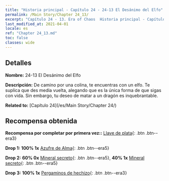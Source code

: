 ```yaml
---
title: "Historia principal - Capítulo 24 - 24-13 El Desánimo del Elfo"
permalink: /Main Story/Chapter 24_13/
excerpt: "Capítulo 24 - 13. Era of Chaos  Historia principal - Capítulo 24_13. 24-13 El Desánimo del Elfo"
last_modified_at: 2021-04-01
locale: es
ref: "Chapter 24_13.md"
toc: false
classes: wide
---
```


## Detalles

 **Nombre:** 24-13 El Desánimo del Elfo

 **Descripción:** De camino por una colina, te encuentras con un elfo. Te suplica que des media vuelta, alegando que es la única forma de que sigas con vida. Sin embargo, tu deseo de matar a un dragón es inquebrantable.

 **Related to:** [Capítulo 24](/es/Main Story/Chapter 24/)

## Recompensa obtenida

 **Recompensa por completar por primera vez::** [Llave de plata](/es/Items/con_693/){: .btn .btn--era3}

 **Drop 1:** **100% 1x** [Azufre de Alma](/es/Items/mat_85/){: .btn .btn--era5}

 **Drop 2:** **60% 0x** [Mineral secreto](/es/Items/mat_75/){: .btn .btn--era5}, **40% 1x** [Mineral secreto](/es/Items/mat_75/){: .btn .btn--era5}

 **Drop 3:** **100% 1x** [Pergaminos de hechizo](/es/Items/con_694/){: .btn .btn--era3}

